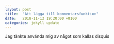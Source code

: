 ```yaml
---
layout: post
title:  "Att lägga till kommentarsfunktion"
date:   2018-11-13 19:20:00 +0100
categories: jekyll update
---
```


Jag tänkte använda mig av något som kallas disquis 